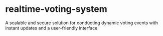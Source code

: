 # realtime-voting-system
A scalable and secure solution for conducting dynamic voting events with instant updates and a user-friendly interface
